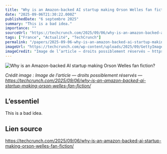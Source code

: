 ```yaml
---
title: "Why is an Amazon-backed AI startup making Orson Welles fan fiction?"
date: "2025-09-06T21:30:22.000Z"
publishedDate: "6 septembre 2025"
summary: "This is a bad idea."
importance: ""
sourceUrl: "https://techcrunch.com/2025/09/06/why-is-an-amazon-backed-ai-startup-making-orson-welles-fan-fiction/"
tags: ["France", "Actualité", "TechCrunch"]
permalink: "/papers/2025-09-06-why-is-an-amazon-backed-ai-startup-making-orson-welles-fan-fiction"
imageUrl: "https://techcrunch.com/wp-content/uploads/2025/09/GettyImages-3348882.jpg?w=1024"
imageCredit: "Image de l’article — droits possiblement réservés — https://techcrunch.com/2025/09/06/why-is-an-amazon-backed-ai-startup-making-orson-welles-fan-fiction/"
---
```


![Why is an Amazon-backed AI startup making Orson Welles fan fiction?](https://techcrunch.com/wp-content/uploads/2025/09/GettyImages-3348882.jpg?w=1024)

*Crédit image : Image de l’article — droits possiblement réservés — https://techcrunch.com/2025/09/06/why-is-an-amazon-backed-ai-startup-making-orson-welles-fan-fiction/*

## L’essentiel

This is a bad idea.

## Lien source

https://techcrunch.com/2025/09/06/why-is-an-amazon-backed-ai-startup-making-orson-welles-fan-fiction/
